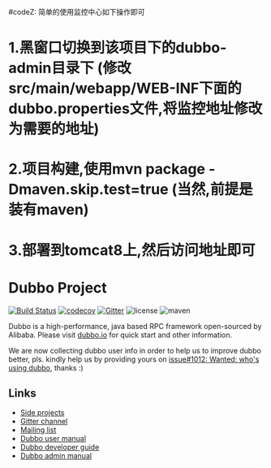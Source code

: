 #codeZ:  简单的使用监控中心如下操作即可
#            1.黑窗口切换到该项目下的dubbo-admin目录下 (修改src/main/webapp/WEB-INF下面的dubbo.properties文件,将监控地址修改为需要的地址)
#	      2.项目构建,使用mvn package -Dmaven.skip.test=true  (当然,前提是装有maven)
#	      3.部署到tomcat8上,然后访问地址即可



# Dubbo Project

[![Build Status](https://travis-ci.org/alibaba/dubbo.svg?branch=master)](https://travis-ci.org/alibaba/dubbo) 
[![codecov](https://codecov.io/gh/alibaba/dubbo/branch/master/graph/badge.svg)](https://codecov.io/gh/alibaba/dubbo)
[![Gitter](https://badges.gitter.im/alibaba/dubbo.svg)](https://gitter.im/alibaba/dubbo?utm_source=badge&utm_medium=badge&utm_campaign=pr-badge)
![license](https://img.shields.io/github/license/alibaba/dubbo.svg)
![maven](https://img.shields.io/maven-central/v/com.alibaba/dubbo.svg)

Dubbo is a high-performance, java based RPC framework open-sourced by Alibaba. Please visit [dubbo.io](http://dubbo.io) for quick start and other information.

We are now collecting dubbo user info in order to help us to improve dubbo better, pls. kindly help us by providing yours on [issue#1012: Wanted: who's using dubbo](https://github.com/alibaba/dubbo/issues/1012), thanks :)

## Links

* [Side projects](http://github.com/dubbo)
* [Gitter channel](https://gitter.im/alibaba/dubbo)
* [Mailing list](https://groups.google.com/forum/#!forum/dubbo)
* [Dubbo user manual](http://dubbo.io/books/dubbo-user-book/)
* [Dubbo developer guide](http://dubbo.io/books/dubbo-dev-book/)
* [Dubbo admin manual](http://dubbo.io/books/dubbo-admin-book/)
